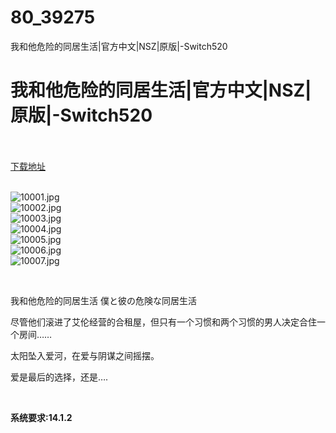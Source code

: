 # 80_39275
我和他危险的同居生活|官方中文|NSZ|原版|-Switch520
# 我和他危险的同居生活|官方中文|NSZ|原版|-Switch520
 <br/></br>
[下载地址](https://www.switch520.cc/article/39275 "下载地址")
<br/></br>

<p><img title="10001.jpg" src="https://www.switch520.cc/muke_img/2022_07_28_6bc84333f479a.jpg" alt="10001.jpg"><br>
<img title="10002.jpg" src="https://www.switch520.cc/muke_img/2022_07_28_3604a786fafe3.jpg" alt="10002.jpg"><br>
<img title="10003.jpg" src="https://www.switch520.cc/muke_img/2022_07_28_8c1d508d63d38.jpg" alt="10003.jpg"><br>
<img title="10004.jpg" src="https://www.switch520.cc/muke_img/2022_07_28_0f25c31ad75d2.jpg" alt="10004.jpg"><br>
<img title="10005.jpg" src="https://www.switch520.cc/muke_img/2022_07_28_7c618cf5ae05f.jpg" alt="10005.jpg"><br>
<img title="10006.jpg" src="https://www.switch520.cc/muke_img/2022_07_28_928b3c49bcce6.jpg" alt="10006.jpg"><br>
<img title="10007.jpg" src="https://www.switch520.cc/muke_img/2022_07_28_73e06221fc95d.jpg" alt="10007.jpg"></p>
<p>&nbsp;</p>
<p>我和他危险的同居生活 僕と彼の危険な同居生活</p>
<p>尽管他们滚进了艾伦经营的合租屋，但只有一个习惯和两个习惯的男人决定合住一个房间……</p>
<p>太阳坠入爱河，在爱与阴谋之间摇摆。</p>
<p>爱是最后的选择，还是….</p>
<p>&nbsp;</p>
<p><strong>系统要求:14.1.2</strong></p>


